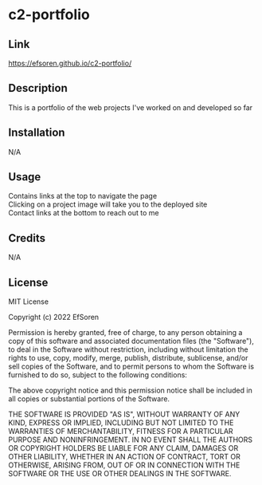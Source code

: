 # c2-portfolio
## Link
https://efsoren.github.io/c2-portfolio/

## Description
This is a portfolio of the web projects I've worked on and developed so far

## Installation
N/A

## Usage
Contains links at the top to navigate the page </br>
Clicking on a project image will take you to the deployed site </br>
Contact links at the bottom to reach out to me </br>

## Credits
N/A

## License
MIT License

Copyright (c) 2022 EfSoren

Permission is hereby granted, free of charge, to any person obtaining a copy
of this software and associated documentation files (the "Software"), to deal
in the Software without restriction, including without limitation the rights
to use, copy, modify, merge, publish, distribute, sublicense, and/or sell
copies of the Software, and to permit persons to whom the Software is
furnished to do so, subject to the following conditions:

The above copyright notice and this permission notice shall be included in all
copies or substantial portions of the Software.

THE SOFTWARE IS PROVIDED "AS IS", WITHOUT WARRANTY OF ANY KIND, EXPRESS OR
IMPLIED, INCLUDING BUT NOT LIMITED TO THE WARRANTIES OF MERCHANTABILITY,
FITNESS FOR A PARTICULAR PURPOSE AND NONINFRINGEMENT. IN NO EVENT SHALL THE
AUTHORS OR COPYRIGHT HOLDERS BE LIABLE FOR ANY CLAIM, DAMAGES OR OTHER
LIABILITY, WHETHER IN AN ACTION OF CONTRACT, TORT OR OTHERWISE, ARISING FROM,
OUT OF OR IN CONNECTION WITH THE SOFTWARE OR THE USE OR OTHER DEALINGS IN THE
SOFTWARE.
